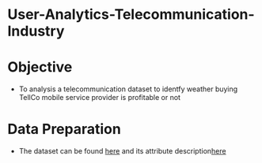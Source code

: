 # User-Analytics-Telecommunication-Industry

# Objective
- To analysis a telecommunication dataset to identfy weather buying TellCo mobile service provider is profitable or not
# Data Preparation
- The dataset can be found [here](https://docs.google.com/spreadsheets/d/1e1lgy4vHLlJ4zcful66AiORSLWlqMeSe/edit?usp=sharing&ouid=103241713684165615552&rtpof=true&sd=true) and its attribute description[here](https://docs.google.com/spreadsheets/d/1wY7YZwyZ_r_8xMUe_N2ZQled4RjP0_T6/edit?rtpof=true&sd=true#gid=497912695)
